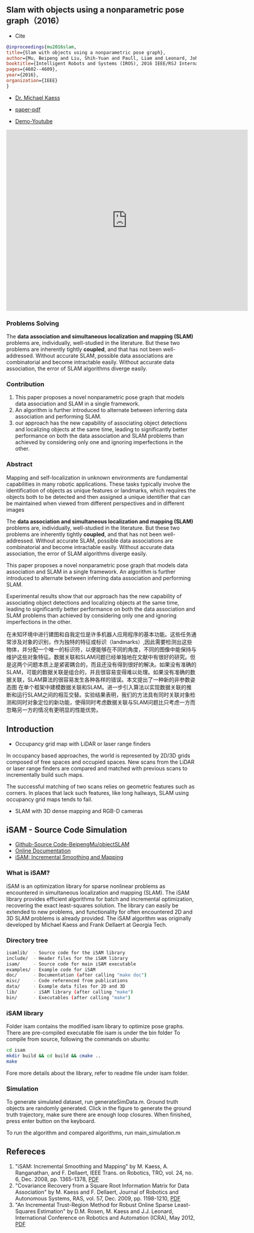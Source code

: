 <!-- toc -->

## Slam with objects using a nonparametric pose graph（2016）

- Cite

```bibtex
@inproceedings{mu2016slam,
title={Slam with objects using a nonparametric pose graph},
author={Mu, Beipeng and Liu, Shih-Yuan and Paull, Liam and Leonard, John and How, Jonathan P},
booktitle={Intelligent Robots and Systems (IROS), 2016 IEEE/RSJ International Conference on},
pages={4602--4609},
year={2016},
organization={IEEE}
}
```

- [Dr. Michael Kaess](http://people.csail.mit.edu/kaess/)
- [paper-pdf](https://arxiv.org/pdf/1704.05959.pdf)

- [Demo-Youtube](https://youtu.be/YANUWdVLJD4)


<iframe width="640" height="480" src="https://www.youtube.com/embed/YANUWdVLJD4" frameborder="0" allow="accelerometer; autoplay; encrypted-media; gyroscope; picture-in-picture" allowfullscreen></iframe>


### Problems Solving

The **data association and simultaneous localization and mapping (SLAM)** problems are, individually, well-studied in the literature. But these two problems are inherently tightly **coupled**, and that has not been well-addressed.
Without accurate SLAM, possible data associations are combinatorial and become intractable easily. Without accurate data association, the error of SLAM algorithms diverge easily.


### Contribution
1. This paper proposes a novel nonparametric pose graph that models data association and SLAM in a single framework.
1. An algorithm is further introduced to alternate between inferring data association and performing SLAM. 
1. our approach has the new capability of associating object detections and localizing objects at the same time, leading to significantly better performance on both the data association and SLAM problems than achieved by considering only one and ignoring imperfections in the other.



### Abstract

Mapping and self-localization in unknown environments are fundamental capabilities in many robotic applications. These tasks typically involve the identification of objects as unique features or landmarks, which requires the objects both to be detected and then assigned a unique identifier that can be maintained when viewed from different perspectives and in different images

The **data association and simultaneous localization and mapping (SLAM)** problems are, individually, well-studied in the literature. But these two problems are inherently tightly **coupled**, and that has not been well-addressed.
Without accurate SLAM, possible data associations are combinatorial and become intractable easily. Without accurate data association, the error of SLAM algorithms diverge easily.

This paper proposes a novel nonparametric pose graph that models data association and SLAM in a single framework. An algorithm is further introduced to alternate between inferring data association and performing SLAM. 

Experimental results show that our approach has the new capability of associating object detections and localizing objects at the same time, leading to significantly better performance on both the data association and SLAM problems than achieved by considering only one and ignoring imperfections in the other.

在未知环境中进行建图和自我定位是许多机器人应用程序的基本功能。这些任务通常涉及对象的识别，作为独特的特征或标识（landmarks）,因此需要检测出这些物体，并分配一个唯一的标识符，以便能够在不同的角度，不同的图像中能保持与维护这些对象特征。数据关联和SLAM问题已经单独地在文献中有很好的研究。但是这两个问题本质上是紧密耦合的，而且还没有得到很好的解决。如果没有准确的SLAM，可能的数据关联是组合的，并且很容易变得难以处理。如果没有准确的数据关联，SLAM算法的很容易发生各种各样的错误。本文提出了一种新的非参数姿态图
在单个框架中建模数据关联和SLAM。进一步引入算法以实现数据关联的推断和运行SLAM之间的相互交替。实验结果表明，我们的方法具有同时关联对象检测和同时对象定位的新功能，使得同时考虑数据关联与SLAM问题比只考虑一方而忽略另一方的情况有更明显的性能优势。

## Introduction

-  Occupancy grid map with LiDAR or laser range finders 

In occupancy based approaches, the world is represented by 2D/3D grids composed of free spaces and occupied spaces. New scans from the LiDAR or laser range finders are compared and matched with previous scans to incrementally build such maps.

 The successful matching of two scans relies on geometric features such as corners.  In places that lack such features, like long hallways, SLAM using occupancy grid maps tends to fail.
 
- SLAM with 3D dense mapping and RGB-D cameras 
 


## iSAM - Source Code Simulation

- [Github-Source Code-BeipengMu/objectSLAM](https://github.com/BeipengMu/objectSLAM)
- [Online Documentation](http://people.csail.mit.edu/kaess/isam/doc/index.html)
- [iSAM: Incremental Smoothing and Mapping](http://people.csail.mit.edu/kaess/isam/)

### What is iSAM?

iSAM is an optimization library for sparse nonlinear problems as encountered in simultaneous localization and mapping (SLAM). The iSAM library provides efficient algorithms for batch and incremental optimization, recovering the exact least-squares solution. The library can easily be extended to new problems, and functionality for often encountered 2D and 3D SLAM problems is already provided. The iSAM algorithm was originally developed by Michael Kaess and Frank Dellaert at Georgia Tech.

### Directory tree

```sh
isamlib/  - Source code for the iSAM library
include/  - Header files for the iSAM library
isam/     - Source code for main iSAM executable
examples/ - Example code for iSAM
doc/      - Documentation (after calling "make doc")
misc/     - Code referenced from publications
data/     - Example data files for 2D and 3D
lib/      - iSAM library (after calling "make")
bin/      - Executables (after calling "make")
```


### iSAM library

Folder isam contains the modified isam library to optimize pose graphs. There are pre-compiled executable file isam is under the bin folder To compile from source, following the commands on ubuntu: 

```sh
cd isam
mkdir build && cd build && cmake .. 
make
```
Fore more details about the library, refer to readme file under isam folder.

### Simulation
To generate simulated dataset, run generateSimData.m. Ground truth objects are randomly generated. Click in the figure to generate the ground truth trajectory, make sure there are enough loop closures. When finished, press enter button on the keyboard.

To run the algorithm and compared algorithms, run main_simulation.m  








## Refereces

1. "iSAM: Incremental Smoothing and Mapping" by M. Kaess, A. Ranganathan, and F. Dellaert, IEEE Trans. on Robotics, TRO, vol. 24, no. 6, Dec. 2008, pp. 1365-1378, [PDF](http://www.cc.gatech.edu/~kaess/pub/Kaess08tro.pdf)
1. "Covariance Recovery from a Square Root Information Matrix for Data Association" by M. Kaess and F. Dellaert, Journal of Robotics and Autonomous Systems, RAS, vol. 57, Dec. 2009, pp. 1198-1210, [PDF](http://www.cc.gatech.edu/~kaess/pub/Kaess09ras.pdf)
1. "An Incremental Trust-Region Method for Robust Online Sparse Least-Squares Estimation" by D.M. Rosen, M. Kaess and J.J. Leonard, International Conference on Robotics and Automation (ICRA), May 2012, [PDF](http://people.csail.mit.edu/kaess/pub/Rosen12icra.pdf)

























